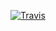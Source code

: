 [![Travis](https://secure.travis-ci.org/matthuhiggins/arelastic.png?rvm=1.9.3)](http://travis-ci.org/matthuhiggins/arelastic)